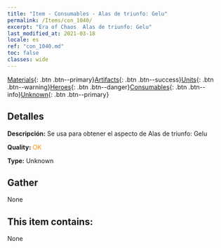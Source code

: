 ```yaml
---
title: "Item - Consumables - Alas de triunfo: Gelu"
permalink: /Items/con_1040/
excerpt: "Era of Chaos  Alas de triunfo: Gelu"
last_modified_at: 2021-03-18
locale: es
ref: "con_1040.md"
toc: false
classes: wide
---
```

 [Materials](/es/Items/){: .btn .btn--primary}[Artifacts](/es/Items/Artifacts/){: .btn .btn--success}[Units](/es/Items/Units/){: .btn .btn--warning}[Heroes](/es/Items/Heroes/){: .btn .btn--danger}[Consumables](/es/Items/Consumables/){: .btn .btn--info}[Unknown](/es/Items/Unknown/){: .btn .btn--primary}

## Detalles
 **Descripción:** Se usa para obtener el aspecto de Alas de triunfo: Gelu

 **Quality:** <span style="color: #FF8C00">OK</span>

 **Type:** Unknown

## Gather

  None

## This item contains:

  None

